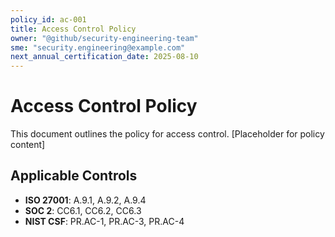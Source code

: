 ```yaml
---
policy_id: ac-001
title: Access Control Policy
owner: "@github/security-engineering-team"
sme: "security.engineering@example.com"
next_annual_certification_date: 2025-08-10
---
```


# Access Control Policy

This document outlines the policy for access control. [Placeholder for policy content]

## Applicable Controls

* **ISO 27001**: A.9.1, A.9.2, A.9.4
* **SOC 2**: CC6.1, CC6.2, CC6.3
* **NIST CSF**: PR.AC-1, PR.AC-3, PR.AC-4
